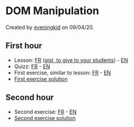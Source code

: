 # DOM Manipulation

Created by [eveningkid](https://github.com/eveningkid) on 09/04/20.

## First hour

- Lesson: [FR](./lesson.fr.js) ([gist, to give to your students](https://gist.github.com/eveningkid/1c865216dbd4ffd6255a99efd02b8749)) - [EN](./lesson.en.js)
- Quizz: [FR](./quizz.fr.md) - [EN](./quizz.en.md)
- First exercise, similar to lesson: [FR](https://codepen.io/eveningkid/pen/qBOBRNa) - [EN](https://codepen.io/eveningkid/pen/zYvYwbg)
- [First exercise solution](https://codepen.io/eveningkid/pen/BaoapBr)

## Second hour

- Second exercise: [FR](https://codepen.io/eveningkid/pen/vYNYJmv) - [EN](https://codepen.io/eveningkid/pen/wvKvqpa)
- [Second exercise solution](https://codepen.io/eveningkid/pen/oNjNebd)
